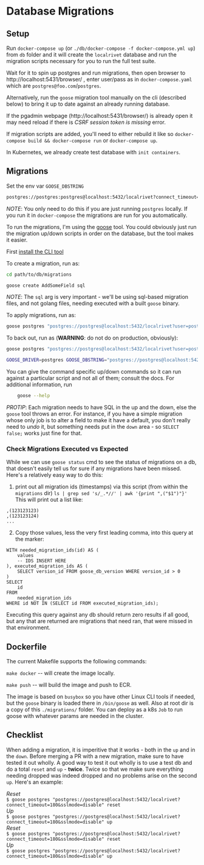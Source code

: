 # Database Migrations

## Setup

Run `docker-compose up` (or `./db/docker-compose -f docker-compose.yml up`) from `db` folder and it will create the `localrivet` database and run the migration scripts necessary for you to run the full test suite.

Wait for it to spin up postgres and run migrations, then open browser to http://localhost:5431/browser/ , enter user/pass as in `docker-compose.yaml` which are `postgres@foo.com`/`postgres`.

Alternatively, run the `goose` migration tool manually on the cli (described below) to bring it up to date against an already running database.

If the pgadmin webpage (http://localhost:5431/browser/) is already open it may need reload if there is <em>CSRF session token is missing</em> error.

If migration scripts are added, you'll need to either rebuild it like so `docker-compose build && docker-compose run` or `docker-compose up`.

In Kubernetes, we already create test database with `init containers`.

## Migrations

Set the env var `GOOSE_DBSTRING`
```sh
postgres://postgres:postgres@localhost:5432/localrivet?connect_timeout=180&sslmode=disable
```

_NOTE_: You only need to do this if you are just running `postgres` locally.  If you run it in `docker-compose` the migrations are run for you automatically.

To run the migrations, I'm using the [goose](https://github.com/pressly/goose) tool.  You could obviously just run the migration up/down scripts in order on the database, but the tool makes it easier.

First [install the CLI tool](https://github.com/pressly/goose#install)

To create a migration, run as:

```sh
cd path/to/db/migrations

goose create AddSomeField sql
```

*NOTE*: The `sql` arg is very important - we'll be using sql-based migration files, and not golang files, needing executed with a built `goose` binary.

To apply migrations, run as:

```sh
goose postgres "postgres://postgres@localhost:5432/localrivet?user=postgres&password=postgres&connect_timeout=180&sslmode=disable" up
```

To back out, run as (**WARNING**: do not do on production, obviously):

```sh
goose postgres "postgres://postgres@localhost:5432/localrivet?user=postgres&password=postgres&connect_timeout=180&sslmode=disable" down

GOOSE_DRIVER=postgres GOOSE_DBSTRING="postgres://postgres@localhost:5428/localrivet?user=postgres&password=postgres&connect_timeout=180&sslmode=disable" goose reset
```

You can give the command specific up/down commands so it can run against a particular script and not all of them; consult the docs. For additional information, run

```sh
    goose --help
```

*PROTIP*: Each migration needs to have SQL in the up and the down, else the `goose` tool throws an error. For instance, if you have a simple migration whose only job is to alter a field to make it have a default, you don't really need to _undo_ it, but something needs put in the `down` area - so `SELECT false;` works just fine for that.

### Check Migrations Executed vs Expected

While we can use `goose status` cmd to see the status of migrations on a db, that doesn't easily tell us for sure if any migrations have been missed. Here's a relatively easy way to do this:

1. print out all migration ids (timestamps) via this script (from within the `migrations` dir)
    `ls | grep sed 's/_.*//' | awk '{print ",("$1")"}'`
This will print out a list like:
```
,(123123123)
,(123123124)
...
```
2. Copy those values, less the very first leading comma, into this query at the marker:
```
WITH needed_migration_ids(id) AS (
	values
	-- IDS INSERT HERE
), executed_migration_ids AS (
	SELECT version_id FROM goose_db_version WHERE version_id > 0
)
SELECT
	id
FROM
	needed_migration_ids
WHERE id NOT IN (SELECT id FROM executed_migration_ids);
```
Executing this query against any db should return zero results if all good, but any that are returned are migrations that need ran, that were missed in that environment.

## Dockerfile

The current Makefile supports the following commands:

`make docker` -- will create the image locally.

`make push` -- will build the image and push to ECR.

The image is based on `busybox` so you have other Linux CLI tools if needed, but the `goose` binary is loaded there in `/bin/goose` as well.  Also at root dir is a copy of this `./migrations/` folder.  You can deploy as a k8s `Job` to run goose with whatever params are needed in the cluster.

## Checklist

When adding a migration, it is imperitive that it works - both in the `up` and in the `down`. Before merging a PR with a new migration, make sure to have tested it out wholly. A good way to test it out wholly is to use a test db and do a total `reset` and `up` - **twice**. Twice so that we make sure everything needing dropped was indeed dropped and no problems arise on the second `up`. Here's an example:

*Reset*  
`$ goose postgres "postgres://postgres@localhost:5432/localrivet?connect_timeout=180&sslmode=disable" reset`  
*Up*  
`$ goose postgres "postgres://postgres@localhost:5432/localrivet?connect_timeout=180&sslmode=disable" up`  
*Reset*  
`$ goose postgres "postgres://postgres@localhost:5432/localrivet?connect_timeout=180&sslmode=disable" reset`  
*Up*  
`$ goose postgres "postgres://postgres@localhost:5432/localrivet?connect_timeout=180&sslmode=disable" up`  
